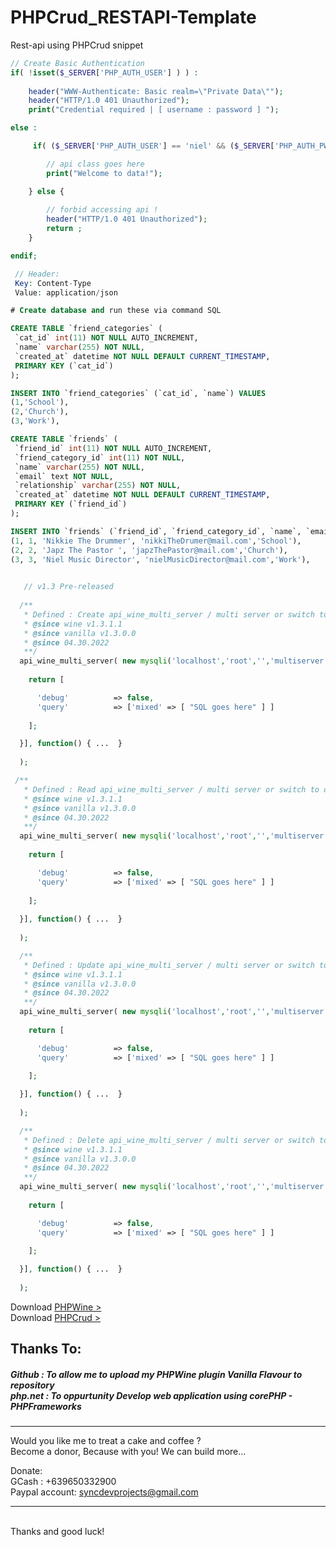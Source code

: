 # PHPCrud_RESTAPI-Template
Rest-api using PHPCrud snippet 

```PHP
// Create Basic Authentication 
if( !isset($_SERVER['PHP_AUTH_USER'] ) ) :
   
    header("WWW-Authenticate: Basic realm=\"Private Data\"");
    header("HTTP/1.0 401 Unauthorized");
    print("Credential required | [ username : password ] ");

else :

     if( ($_SERVER['PHP_AUTH_USER'] == 'niel' && ($_SERVER['PHP_AUTH_PW'] == 'admin')) ) { 

        // api class goes here
        print("Welcome to data!");

    } else {
        
        // forbid accessing api !
        header("HTTP/1.0 401 Unauthorized");
        return ;
    }

endif;

```
```PHP
 // Header: 
 Key: Content-Type  
 Value: application/json
 ```
 ```SQL
 # Create database and run these via command SQL

 CREATE TABLE `friend_categories` (
  `cat_id` int(11) NOT NULL AUTO_INCREMENT,
  `name` varchar(255) NOT NULL,
  `created_at` datetime NOT NULL DEFAULT CURRENT_TIMESTAMP,
  PRIMARY KEY (`cat_id`)
 );

 INSERT INTO `friend_categories` (`cat_id`, `name`) VALUES
 (1,'School'),
 (2,'Church'),
 (3,'Work'),

 CREATE TABLE `friends` (
  `friend_id` int(11) NOT NULL AUTO_INCREMENT,
  `friend_category_id` int(11) NOT NULL,
  `name` varchar(255) NOT NULL,
  `email` text NOT NULL,
  `relationship` varchar(255) NOT NULL,
  `created_at` datetime NOT NULL DEFAULT CURRENT_TIMESTAMP,
  PRIMARY KEY (`friend_id`)
 );

 INSERT INTO `friends` (`friend_id`, `friend_category_id`, `name`, `email`, `relationship`) VALUES
 (1, 1, 'Nikkie The Drummer', 'nikkiTheDrumer@mail.com','School'),
 (2, 2, 'Japz The Pastor ', 'japzThePastor@mail.com','Church'),
 (3, 3, 'Niel Music Director', 'nielMusicDirector@mail.com','Work'),
```

```PHP
  
   // v1.3 Pre-released
 
  /**
   * Defined : Create api_wine_multi_server / multi server or switch to databases
   * @since wine v1.3.1.1
   * @since vanilla v1.3.0.0
   * @since 04.30.2022
   **/ 
  api_wine_multi_server( new mysqli('localhost','root','','multiserver'), [ 'api_wine_makes' => function() {
      
    return [

      'debug'          => false,
      'query'          => ['mixed' => [ "SQL goes here" ] ] 
      
    ];

  }], function() { ...  }
  
  );
```

```PHP
 /**
   * Defined : Read api_wine_multi_server / multi server or switch to databases
   * @since wine v1.3.1.1
   * @since vanilla v1.3.0.0
   * @since 04.30.2022
   **/   
  api_wine_multi_server( new mysqli('localhost','root','','multiserver'), [ 'api_wine_fetch' => function() {
      
    return [

      'debug'          => false,
      'query'          => ['mixed' => [ "SQL goes here" ] ]
    
    ];
    
  }], function() { ...  }
  
  );   
```
```PHP
  /**
   * Defined : Update api_wine_multi_server / multi server or switch to databases
   * @since wine v1.3.1.1
   * @since vanilla v1.3.0.0
   * @since 04.30.2022
   **/ 
  api_wine_multi_server( new mysqli('localhost','root','','multiserver'), [ 'api_wine_put' => function() {
      
    return [

      'debug'          => false,
      'query'          => ['mixed' => [ "SQL goes here" ] ]
      
    ];

  }], function() { ...  }
  
  );   
```
```PHP
  /**
   * Defined : Delete api_wine_multi_server / multi server or switch to databases
   * @since wine v1.3.1.1
   * @since vanilla v1.3.0.0
   * @since 04.30.2022
   **/ 
  api_wine_multi_server( new mysqli('localhost','root','','multiserver'), [ 'api_wine_delete' => function() {
      
    return [

      'debug'          => false,
      'query'          => ['mixed' => [ "SQL goes here" ] ]
    
    ];

  }], function() { ...  }
  
  );   
```
Download <a href="https://github.com/nielsofficeofficial/PHPWine"> PHPWine > </a> <br />
Download <a href="https://github.com/nielsofficeofficial/PHPCrud"> PHPCrud > </a>

<h2>Thanks To:</h2>
<h5>
Github : To allow me to upload my PHPWine plugin Vanilla Flavour to repository<br /> 
php.net : To oppurtunity Develop web application using corePHP - PHPFrameworks<br />
</h5>


<hr />
Would you like me to treat a cake and coffee ? <br />
Become a donor, Because with you! We can build more... 

Donate: <br />
GCash : +639650332900 <br /> 
Paypal account: syncdevprojects@gmail.com
<hr />
<br />
Thanks and good luck! 
